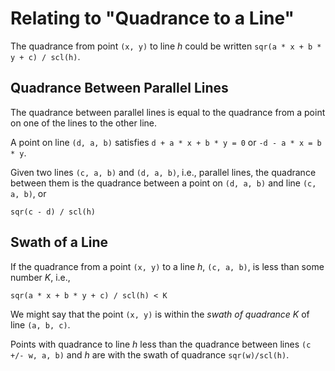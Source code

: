 # Relating to "Quadrance to a Line"

The quadrance from point `(x, y)` to line _h_ could be written `sqr(a * x + b * y + c) / scl(h)`.

## Quadrance Between Parallel Lines

The quadrance between parallel lines is equal to the quadrance from a point on one of the lines to the other line.

A point on line `(d, a, b)` satisfies `d + a * x + b * y = 0` or `-d - a * x = b * y`.

Given two lines `(c, a, b)` and `(d, a, b)`, i.e., parallel lines,
the quadrance between them is the quadrance between a point on `(d, a, b)` and line `(c, a, b)`, or

    sqr(c - d) / scl(h)
    
## Swath of a Line

If the quadrance from a point `(x, y)` to a line _h_, `(c, a, b)`, is less than some number _K_, i.e.,

    sqr(a * x + b * y + c) / scl(h) < K
    
We might say that the point `(x, y)` is within the _swath of quadrance K_ of line `(a, b, c)`.

Points with quadrance to line _h_ less than the quadrance between lines `(c +/- w, a, b)` and _h_ are with the swath of quadrance `sqr(w)/scl(h)`.
